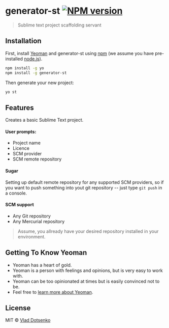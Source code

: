 # generator-st [![NPM version][npm-image]][npm-url]
> Sublime text project scaffolding servant

## Installation

First, install [Yeoman](http://yeoman.io) and generator-st using [npm](https://www.npmjs.com/) (we assume you have pre-installed [node.js](https://nodejs.org/)).

```bash
npm install -g yo
npm install -g generator-st
```

Then generate your new project:

```bash
yo st
```

## Features

Creates a basic Sublime Text project.

#### User prompts:

* Project name
* Licence
* SCM provider
* SCM remote repository

#### Sugar

Setting up default remote repository for any supported SCM providers, so if you want to push something into yout git repository -- just type `git push` in a console.

#### SCM support

* Any Git repository
* Any Mercurial repository

>Assume, you allready have your desired repository installed in your environment.

## Getting To Know Yeoman

 * Yeoman has a heart of gold.
 * Yeoman is a person with feelings and opinions, but is very easy to work with.
 * Yeoman can be too opinionated at times but is easily convinced not to be.
 * Feel free to [learn more about Yeoman](http://yeoman.io/).

## License

MIT © [Vlad Dotsenko](SOMEURL)


[npm-image]: https://badge.fury.io/js/generator-st.svg
[npm-url]: https://npmjs.org/package/generator-st
